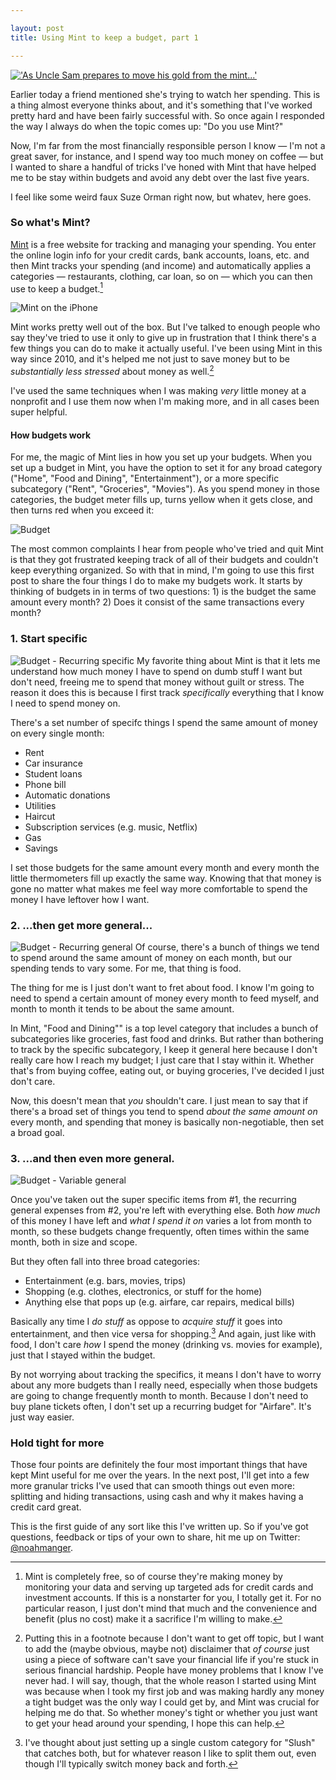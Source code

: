 ```yaml
---

layout: post
title: Using Mint to keep a budget, part 1

---
```


<a title="'As Uncle Sam prepares  to move his gold from the mint...'" href="http://www.loc.gov/pictures/resource/hec.21981/"><img class="framed" src="/img/2015/minty-fresh/loc-mint.jpg" alt="'As Uncle Sam prepares  to move his gold from the mint...'"></a>

Earlier today a friend mentioned she's trying to watch her spending. This is a thing almost everyone thinks about, and it's something that I've worked pretty hard and have been fairly successful with. So once again I responded the way I always do when the topic comes up: "Do you use Mint?" 

Now, I'm far from the most financially responsible person I know — I'm not a great saver, for instance, and I spend way too much money on coffee — but I wanted to share a handful of tricks I've honed with Mint that have helped me to be stay within budgets and avoid any debt over the last five years. 

I feel like some weird faux Suze Orman right now, but whatev, here goes.

<!--more-->

### So what's Mint?
[Mint](https://mint.com) is a free website for tracking and managing your spending. You enter the online login info for your credit cards, bank accounts, loans, etc. and then Mint tracks your spending (and income) and automatically applies a categories — restaurants, clothing, car loan, so on — which you can then use to keep a budget.[^1] 

![Mint on the iPhone](/img/2015/minty-fresh/mint.png)

Mint works pretty well out of the box. But I've talked to enough people who say they've tried to use it only to give up in frustration that I think there's a few things you can do to make it actually useful. I've been using Mint in this way since 2010, and it's helped me not just to save money but to be *substantially less stressed* about money as well.[^2] 

I've used the same techniques when I was making *very* little money at a nonprofit and I use them now when I'm making more, and in all cases been super helpful.

#### How budgets work
For me, the magic of Mint lies in how you set up your budgets. When you set up a budget in Mint, you have the option to set it for any broad category ("Home", "Food and Dining", "Entertainment"), or a more specific subcategory ("Rent", "Groceries", "Movies"). As you spend money in those categories, the budget meter fills up, turns yellow when it gets close, and then turns red when you exceed it:

![Budget](/img/2015/minty-fresh/mint-budget.png)

The most common complaints I hear from people who've tried and quit Mint is that they got frustrated keeping track of all of their budgets and couldn't keep everything organized. So with that in mind, I'm going to use this first post to share the four things I do to make my budgets work. It starts by thinking of budgets in in terms of two questions: 1) is the budget the same amount every month? 2) Does it consist of the same transactions every month?

### 1. Start specific
![Budget - Recurring specific](/img/2015/minty-fresh/budget-rubric-1.png)
My favorite thing about Mint is that it lets me understand how much money I have to spend on dumb stuff I want but don't need, freeing me to spend that money without guilt or stress. The reason it does this is because I first track *specifically* everything that I know I need to spend money on.

There's a set number of specifc things I spend the same amount of money on every single month:

- Rent
- Car insurance
- Student loans
- Phone bill
- Automatic donations
- Utilities
- Haircut
- Subscription services (e.g. music, Netflix)
- Gas
- Savings

I set those budgets for the same amount every month and every month the little thermometers fill up exactly the same way. Knowing that that money is gone no matter what makes me feel way more comfortable to spend the money I have leftover how I want.

### 2. ...then get more general... 
![Budget - Recurring general](/img/2015/minty-fresh/budget-rubric-2.png)
Of course, there's a bunch of things we tend to spend around the same amount of money on each month, but our spending tends to vary some. For me, that thing is food.

The thing for me is I just don't want to fret about food. I know I'm going to need to spend a certain amount of money every month to feed myself, and month to month it tends to be about the same amount. 

In Mint, "Food and Dining"" is a top level category that includes a bunch of subcategories like groceries, fast food and drinks. But rather than bothering to track by the specific subcategory, I keep it general here because I don't really care how I reach my budget; I just care that I stay within it. Whether that's from buying coffee, eating out, or buying groceries, I've decided I just don't care. 

Now, this doesn't mean that *you* shouldn't care. I just mean to say that if there's a broad set of things you tend to spend *about the same amount on* every month, and spending that money is basically non-negotiable, then set a broad goal.  

### 3. ...and then even more general.
![Budget - Variable general](/img/2015/minty-fresh/budget-rubric-3.png)

Once you've taken out the super specific items from #1, the recurring general expenses from #2, you're left with everything else. Both *how much* of this money I have left and *what I spend it on* varies a lot from month to month, so these budgets change frequently, often times within the same month, both in size and scope.

But they often fall into three broad categories:

- Entertainment (e.g. bars, movies, trips)
- Shopping (e.g. clothes, electronics, or stuff for the home)
- Anything else that pops up (e.g. airfare, car repairs, medical bills)

Basically any time I *do stuff* as oppose to *acquire stuff* it goes into entertainment, and then vice versa for shopping.[^3] And again, just like with food, I don't care *how* I spend the money (drinking vs. movies for example), just that I stayed within the budget. 

By not worrying about tracking the specifics, it means I don't have to worry about any more budgets than I really need, especially when those budgets are going to change frequently month to month. Because I don't need to buy plane tickets often, I don't set up a recurring budget for "Airfare". It's just way easier. 

### Hold tight for more
Those four points are definitely the four most important things that have kept Mint useful for me over the years. In the next post, I'll get into a few more granular tricks I've used that can smooth things out even more: splitting and hiding transactions, using cash and why it makes having a credit card great.

This is the first guide of any sort like this I've written up. So if you've got questions, feedback or tips of your own to share, hit me up on Twitter: [@noahmanger](https://twitter.com/noahmanger). 

[^1]: Mint is completely free, so of course they're making money by monitoring your data and serving up targeted ads for credit cards and investment accounts. If this is a nonstarter for you, I totally get it. For no particular reason, I just don't mind that much and the convenience and benefit (plus no cost) make it a sacrifice I'm willing to make. 

[^2]: Putting this in a footnote because I don't want to get off topic, but I want to add the (maybe obvious, maybe not) disclaimer that *of course* just using a piece of software can't save your financial life if you're stuck in serious financial hardship. People have money problems that I know I've never had. I will say, though, that the whole reason I started using Mint was because when I took my first job and was making hardly any money a tight budget was the only way I could get by, and Mint was crucial for helping me do that. So whether money's tight or whether you just want to get your head around your spending, I hope this can help.

[^3]: I've thought about just setting up a single custom category for "Slush" that catches both, but for whatever reason I like to split them out, even though I'll typically switch money back and forth.